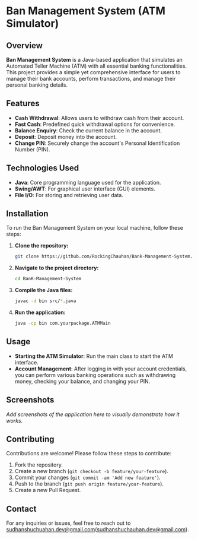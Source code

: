 # Ban Management System (ATM Simulator)

## Overview

**Ban Management System** is a Java-based application that simulates an Automated Teller Machine (ATM) with all essential banking functionalities. This project provides a simple yet comprehensive interface for users to manage their bank accounts, perform transactions, and manage their personal banking details.

## Features

- **Cash Withdrawal**: Allows users to withdraw cash from their account.
- **Fast Cash**: Predefined quick withdrawal options for convenience.
- **Balance Enquiry**: Check the current balance in the account.
- **Deposit**: Deposit money into the account.
- **Change PIN**: Securely change the account's Personal Identification Number (PIN).

## Technologies Used

- **Java**: Core programming language used for the application.
- **Swing/AWT**: For graphical user interface (GUI) elements.
- **File I/O**: For storing and retrieving user data.

## Installation

To run the Ban Management System on your local machine, follow these steps:

1. **Clone the repository:**
   ```bash
   git clone https://github.com/RockingChauhan/Bank-Management-System.git
   ```
2. **Navigate to the project directory:**
   ```bash
   cd BanK-Management-System
   ```
3. **Compile the Java files:**
   ```bash
   javac -d bin src/*.java
   ```
4. **Run the application:**
   ```bash
   java -cp bin com.yourpackage.ATMMain
   ```

## Usage

- **Starting the ATM Simulator**: Run the main class to start the ATM interface.
- **Account Management**: After logging in with your account credentials, you can perform various banking operations such as withdrawing money, checking your balance, and changing your PIN.

## Screenshots

_Add screenshots of the application here to visually demonstrate how it works._

## Contributing

Contributions are welcome! Please follow these steps to contribute:

1. Fork the repository.
2. Create a new branch (`git checkout -b feature/your-feature`).
3. Commit your changes (`git commit -am 'Add new feature'`).
4. Push to the branch (`git push origin feature/your-feature`).
5. Create a new Pull Request.


## Contact

For any inquiries or issues, feel free to reach out to sudhanshuchuahan.dev@gmail.com(sudhanshuchauhan.dev@gmail.com).
